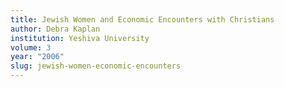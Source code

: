 ```yaml
---
title: Jewish Women and Economic Encounters with Christians
author: Debra Kaplan
institution: Yeshiva University
volume: 3
year: "2006"
slug: jewish-women-economic-encounters
---
```

